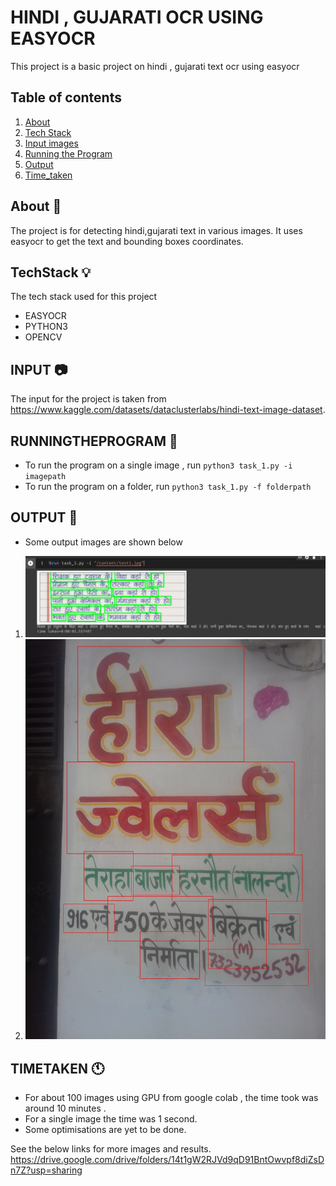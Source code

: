 #  HINDI , GUJARATI OCR USING EASYOCR 


This project is a basic project on hindi , gujarati text ocr using easyocr

## Table of contents
1. [About](#about)
2. [Tech Stack](#techstack)
3. [Input images](#input)
4. [Running the Program](#runningtheprogram)
5. [Output](#output)
6. [Time_taken](#timetaken)

## About :loudspeaker:
The project is for detecting hindi,gujarati text in various images. It uses easyocr to get the text and bounding boxes coordinates. 

## TechStack :bulb:

The tech stack used for this project
- EASYOCR
- PYTHON3
- OPENCV

## INPUT :camera:

The input for the project is taken from https://www.kaggle.com/datasets/dataclusterlabs/hindi-text-image-dataset.

## RUNNINGTHEPROGRAM :wrench:

- To run the program on a single image , run ```python3 task_1.py -i imagepath ```
- To run the program on a folder, run ```python3 task_1.py -f folderpath ```

## OUTPUT :file_folder:

- Some output images are shown below 
1. ![alt text](https://github.com/SubramanyamChalla24/task_1/blob/master/output1.jpeg?raw=true)
2. ![alt text](https://github.com/SubramanyamChalla24/task_1/blob/master/91output.jpg?raw=true)

## TIMETAKEN :clock11:

- For about 100 images using GPU from google colab , the time took was around 10 minutes . 
- For a single image the time was 1 second. 
- Some optimisations are yet to be done.

See the below links for more images and results. 
https://drive.google.com/drive/folders/14t1gW2RJVd9qD91BntOwvpf8diZsDn7Z?usp=sharing
